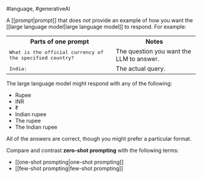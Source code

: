 #language, #generativeAI

A [[prompt|prompt]] that does <em>not</em> provide an example of how you want
the [[large language model|large language model]] to respond. For example:

<table>
  <tr> <th>Parts of one prompt</th> <th>Notes</th> </tr>
  <tr>
    <td><tt>What is the official currency of the specified country?</tt></td>
    <td>The question you want the LLM to answer.</td>
  </tr>
  <tr> <td><tt>India:</tt></td>              <td>The actual query.</td> </tr>
</table>

The large language model might respond with any of the following:

<ul>
<li>Rupee</li>
<li>INR</li>
<li>₹</li>
<li>Indian rupee</li>
<li>The rupee</li>
<li>The Indian rupee</li>
</ul>

All of the answers are correct, though you might prefer a particular format.

Compare and contrast <strong>zero-shot prompting</strong> with the following terms:

<ul>
<li>[[one-shot prompting|one-shot prompting]]</li>
<li>[[few-shot prompting|few-shot prompting]]</li>
</ul>


